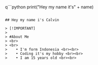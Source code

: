 q```python
   print("Hey my name it's" + name)
```

## Hey my name i's Calvin 

> [!IMPORTANT]
> 
> #About Me
> <br>
> <br>
>    • I'm form Indonesia <br><br>
>    • Coding it's my hobby <br><br>
>    • I am 15 years old <br><br>
